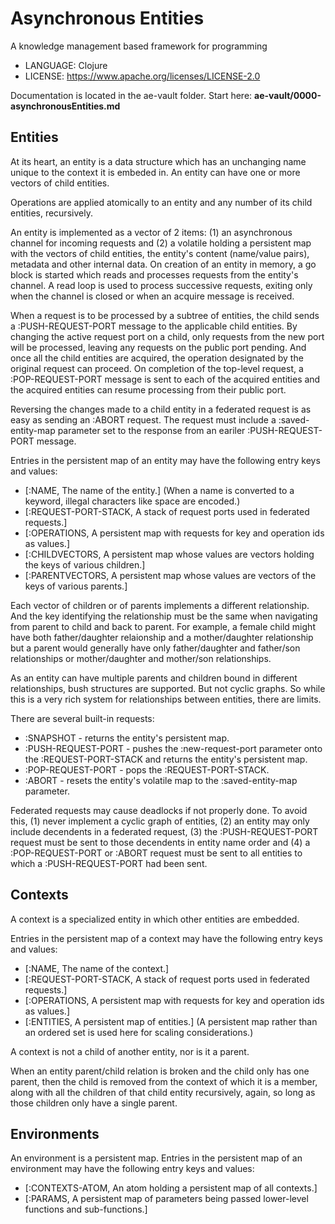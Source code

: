 # Asynchronous Entities

A knowledge management based framework for programming

* LANGUAGE: Clojure
* LICENSE: https://www.apache.org/licenses/LICENSE-2.0

Documentation is located in the ae-vault folder.
Start here: **ae-vault/0000-asynchronousEntities.md**

## Entities

At its heart, an entity is a data structure which has an unchanging name unique to the context it is embeded in. 
An entity can have one or more vectors of child entities. 

Operations are applied atomically to an entity and any number of its child entities, recursively.

An entity is implemented as a vector of 2 items: (1) an asynchronous channel for incoming requests and (2) a volatile 
holding a persistent map with the vectors of 
child entities, the entity's content (name/value pairs), metadata and other internal data.
On creation of an entity in memory, a go block is started which reads and processes requests from the entity's channel. 
A read loop is used to process successive
requests, exiting only when the channel is closed or when an acquire message is received.

When a request is to be processed by a subtree of entities, the child sends a :PUSH-REQUEST-PORT message to the 
applicable child entities. 
By changing the active request port on a child, only requests from the new port will be processed, leaving any 
requests on the public port pending.
And once all the child entities are acquired, the operation designated by the original request can proceed.
On completion of the top-level request, a :POP-REQUEST-PORT message is sent to each of the acquired 
entities and the acquired entities can resume processing from their public port.

Reversing the changes made to a child entity in a federated request is as easy as sending an :ABORT request.
The request must include a :saved-entity-map parameter set to the response from an eariler :PUSH-REQUEST-PORT message.

Entries in the persistent map of an entity may have the following entry keys and values:

* [:NAME, The name of the entity.]
  (When a name is converted to a keyword, illegal characters like space are encoded.)
* [:REQUEST-PORT-STACK, A stack of request ports used in federated requests.]
* [:OPERATIONS, A persistent map with requests for key and operation ids as values.]
* [:CHILDVECTORS, A persistent map whose values are vectors holding the keys of various children.]
* [:PARENTVECTORS, A persistent map whose values are vectors of the keys of various parents.]

Each vector of children or of parents implements a different relationship. And the key identifying
the relationship must be the same when navigating from parent to child and back to parent.
For example, a female child might have both father/daughter relaionship and a mother/daughter relationship but
a parent would generally have only father/daughter and father/son relationships or mother/daughter
and mother/son relationships.

As an entity can have multiple parents and children bound in different relationships, bush
structures are supported. But not cyclic graphs. So while this is a very rich 
system for relationships between entities, there are limits.

There are several built-in requests:
* :SNAPSHOT - returns the entity's persistent map.
* :PUSH-REQUEST-PORT - pushes the :new-request-port parameter onto the :REQUEST-PORT-STACK and returns the entity's persistent map.
* :POP-REQUEST-PORT - pops the :REQUEST-PORT-STACK.
* :ABORT - resets the entity's volatile map to the :saved-entity-map parameter.

Federated requests may cause deadlocks if not properly done. To avoid this, 
(1) never implement a cyclic graph of entities, 
(2) an entity may only include decendents in a federated request,
(3) the :PUSH-REQUEST-PORT request must be sent to those decendents in entity name order and
(4) a :POP-REQUEST-PORT or :ABORT request must be sent to all entities to which a :PUSH-REQUEST-PORT had been sent.

## Contexts

A context is a specialized entity in which other entities are embedded.

Entries in the persistent map of a context may have the following entry keys and values:

* [:NAME, The name of the context.]
* [:REQUEST-PORT-STACK, A stack of request ports used in federated requests.]
* [:OPERATIONS, A persistent map with requests for key and operation ids as values.]
* [:ENTITIES, A persistent map of entities.]
  (A persistent map rather than an ordered set is used here for scaling considerations.)

A context is not a child of another entity, nor is it a parent.

When an entity parent/child relation is broken and the child only has one parent, 
then the child is removed from the context of which it is a member, 
along with all the children of that child entity recursively, 
again, so long as those children only have a single parent.

## Environments

An environment is a persistent map. 
Entries in the persistent map of an environment may have the following entry keys and values:

* [:CONTEXTS-ATOM, An atom holding a persistent map of all contexts.]
* [:PARAMS, A persistent map of parameters being passed lower-level functions and sub-functions.]
